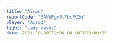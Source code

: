 ```yaml
---
title: "Airod"
reportCode: "6AVWPgm8tYbcFC2q"
player: "Airod"
fight: "Lady Vashj"
date: 2021-10-20T19:00:04.987000+00:00
---
```

